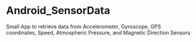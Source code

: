 # Android_SensorData
Small App to retrieve data from Accelerometer, Gyroscope, GPS coordinates, Speed, Atmospheric Pressure, and Magnetic Direction Sensors
